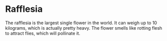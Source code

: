 # Rafflesia

The rafflesia is the largest single flower in the world. It can weigh up to 10
kilograms, which is actually pretty heavy. The flower smells like rotting flesh
to attract flies, which will pollinate it.
